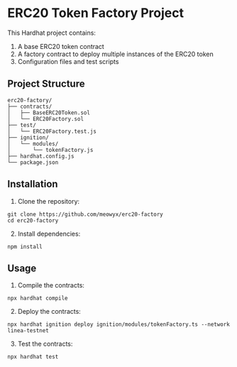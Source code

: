 # ERC20 Token Factory Project

This Hardhat project contains:
1. A base ERC20 token contract
2. A factory contract to deploy multiple instances of the ERC20 token
3. Configuration files and test scripts

## Project Structure

```
erc20-factory/
├── contracts/
│   ├── BaseERC20Token.sol
│   └── ERC20Factory.sol
├── test/
│   └── ERC20Factory.test.js
├── ignition/
│   └── modules/
│       └── tokenFactory.js
├── hardhat.config.js
└── package.json
```

## Installation

1. Clone the repository:

```
git clone https://github.com/meowyx/erc20-factory
cd erc20-factory
```

2. Install dependencies:

```
npm install
```

## Usage

1. Compile the contracts:
``` 
npx hardhat compile
```

2. Deploy the contracts:

```
npx hardhat ignition deploy ignition/modules/tokenFactory.ts --network linea-testnet
```

3. Test the contracts:

```
npx hardhat test
```
